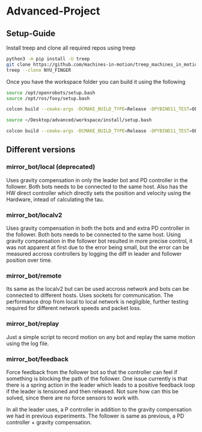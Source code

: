 # Advanced-Project

## Setup-Guide

Install treep and clone all required repos using treep

```bash
python3 -m pip install -U treep
git clone https://github.com/machines-in-motion/treep_machines_in_motion
treep --clone NYU_FINGER
```

Once you have the workspace folder you can build it using the following

```bash
source /opt/openrobots/setup.bash
source /opt/ros/foxy/setup.bash

colcon build --cmake-args -DCMAKE_BUILD_TYPE=Release -DPYBIND11_TEST=OFF -DBUILD_TESTING=OFF

source ~/Desktop/advanced/workspace/install/setup.bash

colcon build --cmake-args -DCMAKE_BUILD_TYPE=Release -DPYBIND11_TEST=OFF -DBUILD_TESTING=OFF
```

## Different versions

### mirror_bot/local (deprecated)

Uses gravity compensation in only the leader bot and PD controller in the follower. Both bots needs to be connected to the same host. Also has the HW direct controller which directly sets the position and velocity using the Hardware, intead of calculating the tau.

### mirror_bot/localv2

Uses gravity compensation in both the bots and and extra PD controller in the follower. Both bots needs to be connected to the same host. Using gravity compensation in the follower bot resulted in more precise control, it was not apparent at first due to the error being small, but the error can be measured accross controllers by logging the diff in leader and follower position over time.  


### mirror_bot/remote

Its same as the localv2 but can be used accross network and bots can be connected to different hosts. Uses sockets for communication. The performance drop from local to local network is negligible, further testing required for different network speeds and packet loss. 

### mirror_bot/replay

Just a simple script to record motion on any bot and replay the same motion using the log file.

### mirror_bot/feedback

Force feedback from the follower bot so that the controller can feel if something is blocking the path of the follower. One issue currently is that there is a spring action in the leader which leads to a positive feedback loop if the leader is tensioned and then released. Not sure how can this be solved, since there are no force sensors to work with. 

In all the leader uses, a P controller in addition to the gravity compensation we had in previous experiments. The follower is same as previous, a PD controller + gravity compensation.

